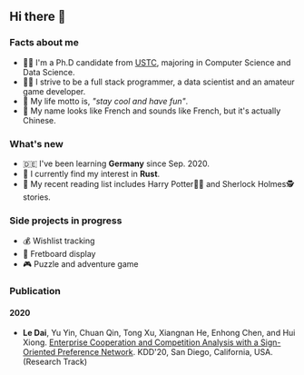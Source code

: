 ## Hi there 👋

### Facts about me
- 👩‍🎓 I'm a Ph.D candidate from [USTC](http://ustc.edu.cn), majoring in Computer Science and Data Science.
- 👩‍💻 I strive to be a full stack programmer, a data scientist and an amateur game developer.
- 🥸 My life motto is, _"stay cool and have fun"_.
- 🦆 My name looks like French and sounds like French, but it's actually Chinese.

### What's new
- 🇩🇪 I've been learning **Germany** since Sep. 2020.
- 🤔 I currently find my interest in **Rust**.
- 📖 My recent reading list includes Harry Potter🧙‍♀️ and Sherlock Holmes🕵️ stories.

### Side projects in progress
- 💰 Wishlist tracking
- 🎸 Fretboard display
- 🎮 Puzzle and adventure game

### Publication
#### 2020
- **Le Dai**, Yu Yin, Chuan Qin, Tong Xu, Xiangnan He, Enhong Chen, and Hui Xiong. [Enterprise Cooperation and Competition Analysis with a Sign-Oriented Preference Network](https://dl.acm.org/doi/abs/10.1145/3394486.3403120). KDD'20, San Diego, California, USA. (Research Track)
